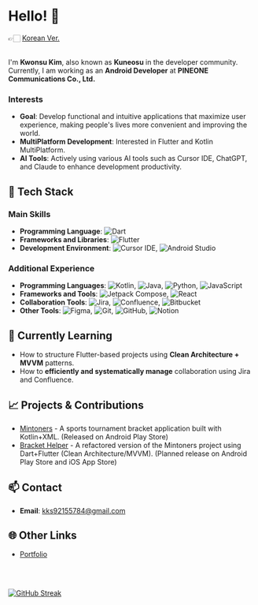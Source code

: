 # Hello! 👋  
👉🏻 [Korean Ver.](README.md) <br><br>

I'm **Kwonsu Kim**, also known as **Kuneosu** in the developer community.  
Currently, I am working as an **Android Developer** at **PINEONE Communications Co., Ltd.**

### Interests
- **Goal**: Develop functional and intuitive applications that maximize user experience, making people's lives more convenient and improving the world.
- **MultiPlatform Development**: Interested in Flutter and Kotlin MultiPlatform.
- **AI Tools**: Actively using various AI tools such as Cursor IDE, ChatGPT, and Claude to enhance development productivity.

## 🔧 Tech Stack

### Main Skills
- **Programming Language**: ![Dart](https://img.shields.io/badge/-Dart-0175C2?style=flat&logo=Dart&logoColor=white)
- **Frameworks and Libraries**: ![Flutter](https://img.shields.io/badge/-Flutter-02569B?style=flat&logo=Flutter&logoColor=white)
- **Development Environment**: ![Cursor IDE](https://img.shields.io/badge/-Cursor%20IDE-00A67E?style=flat), ![Android Studio](https://img.shields.io/badge/-Android%20Studio-3DDC84?style=flat&logo=Android%20Studio&logoColor=white)

### Additional Experience
- **Programming Languages**: ![Kotlin](https://img.shields.io/badge/-Kotlin-0095D5?style=flat&logo=Kotlin&logoColor=white), ![Java](https://img.shields.io/badge/-Java-007396?style=flat&logo=Java&logoColor=white), ![Python](https://img.shields.io/badge/-Python-3776AB?style=flat&logo=Python&logoColor=white), ![JavaScript](https://img.shields.io/badge/-JavaScript-F7DF1E?style=flat&logo=JavaScript&logoColor=black)
- **Frameworks and Tools**: ![Jetpack Compose](https://img.shields.io/badge/-Jetpack%20Compose-4285F4?style=flat&logo=Jetpack%20Compose&logoColor=white), ![React](https://img.shields.io/badge/-React-61DAFB?style=flat&logo=React&logoColor=black)
- **Collaboration Tools**: ![Jira](https://img.shields.io/badge/-Jira-0052CC?style=flat&logo=Jira&logoColor=white), ![Confluence](https://img.shields.io/badge/-Confluence-172B4D?style=flat&logo=Confluence&logoColor=white), ![Bitbucket](https://img.shields.io/badge/-Bitbucket-0052CC?style=flat&logo=Bitbucket&logoColor=white)
- **Other Tools**: ![Figma](https://img.shields.io/badge/-Figma-F24E1E?style=flat&logo=Figma&logoColor=white), ![Git](https://img.shields.io/badge/-Git-F05032?style=flat&logo=Git&logoColor=white), ![GitHub](https://img.shields.io/badge/-GitHub-181717?style=flat&logo=GitHub&logoColor=white), ![Notion](https://img.shields.io/badge/-Notion-000000?style=flat&logo=Notion&logoColor=white)

## 🌱 Currently Learning
- How to structure Flutter-based projects using **Clean Architecture + MVVM** patterns.
- How to **efficiently and systematically manage** collaboration using Jira and Confluence.

## 📈 Projects & Contributions

- [Mintoners](https://github.com/Kuneosu/Mintoners) - A sports tournament bracket application built with Kotlin+XML. (Released on Android Play Store)
- [Bracket Helper](https://github.com/Kuneosu/bracket_helper) - A refactored version of the Mintoners project using Dart+Flutter (Clean Architecture/MVVM). (Planned release on Android Play Store and iOS App Store)

## 📫 Contact

- **Email**: [kks92155784@gmail.com](mailto:kks92155784@gmail.com)

## 🌐 Other Links

- [Portfolio](https://kimkwonsu.notion.site/2bca6f20ec054d48802fa142de7b918f?pvs=74)

<br><br>

[![GitHub Streak](https://streak-stats.demolab.com?user=Kuneosu&mode=weekly)](https://git.io/streak-stats)

<br><br>

<!--START_SECTION:waka-->
<!--END_SECTION:waka-->
